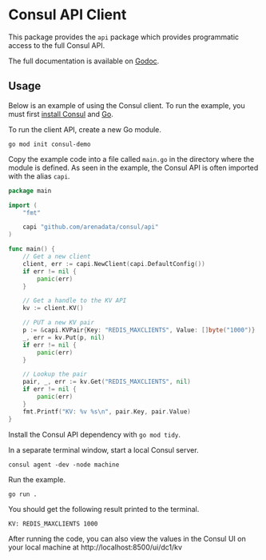 # Consul API Client

This package provides the `api` package which provides programmatic access to the full Consul API.

The full documentation is available on [Godoc](https://godoc.org/github.com/arenadata/consul/api).

## Usage

Below is an example of using the Consul client. To run the example, you must first
[install Consul](https://developer.hashicorp.com/consul/downloads) and 
[Go](https://go.dev/doc/install).

To run the client API, create a new Go module.

```shell
go mod init consul-demo
```

Copy the example code into a file called `main.go` in the directory where the module is defined.
As seen in the example, the Consul API is often imported with the alias `capi`.

```go
package main

import (
	"fmt"

	capi "github.com/arenadata/consul/api"
)

func main() {
	// Get a new client
	client, err := capi.NewClient(capi.DefaultConfig())
	if err != nil {
		panic(err)
	}

	// Get a handle to the KV API
	kv := client.KV()

	// PUT a new KV pair
	p := &capi.KVPair{Key: "REDIS_MAXCLIENTS", Value: []byte("1000")}
	_, err = kv.Put(p, nil)
	if err != nil {
		panic(err)
	}

	// Lookup the pair
	pair, _, err := kv.Get("REDIS_MAXCLIENTS", nil)
	if err != nil {
		panic(err)
	}
	fmt.Printf("KV: %v %s\n", pair.Key, pair.Value)
}
```

Install the Consul API dependency with `go mod tidy`.

In a separate terminal window, start a local Consul server.

```shell
consul agent -dev -node machine
```

Run the example.

```shell
go run .
```

You should get the following result printed to the terminal.

```shell
KV: REDIS_MAXCLIENTS 1000
```

After running the code, you can also view the values in the Consul UI on your local machine at http://localhost:8500/ui/dc1/kv
